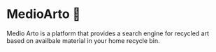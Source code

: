 # MedioArto 🌿
Medio Arto is a platform that provides a search engine for recycled art based on availbale material in your home recycle bin.
